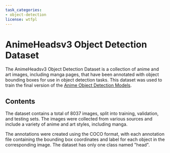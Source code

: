 ```yaml
---
task_categories:
- object-detection
license: wtfpl
---
```

# AnimeHeadsv3 Object Detection Dataset

The AnimeHeadsv3 Object Detection Dataset is a collection of anime and art images, including manga pages, that have been annotated with object bounding boxes for use in object detection tasks. This dataset was used to train the final version of the [Anime Object Detection Models](https://huggingface.co/nyuuzyou/AnimeHeads).

## Contents

The dataset contains a total of 8037 images, split into training, validation, and testing sets. The images were collected from various sources and include a variety of anime and art styles, including manga.

The annotations were created using the COCO format, with each annotation file containing the bounding box coordinates and label for each object in the corresponding image. The dataset has only one class named "head".
